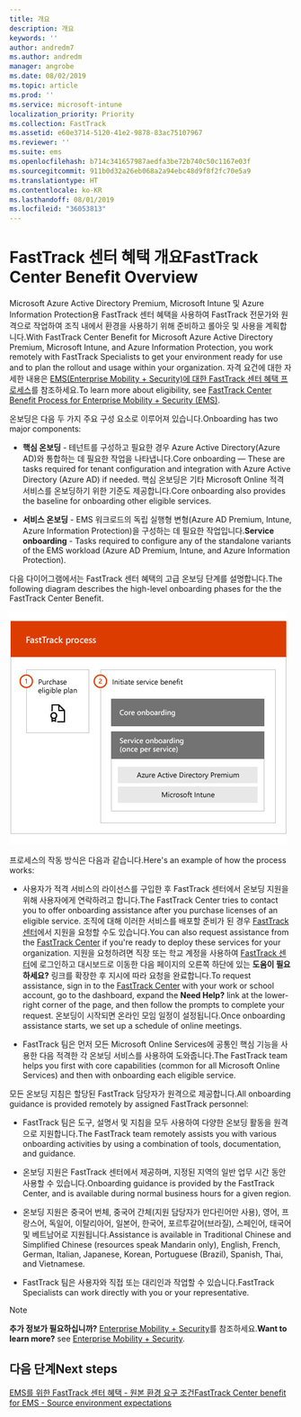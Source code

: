 ```yaml
---
title: 개요
description: 개요
keywords: ''
author: andredm7
ms.author: andredm
manager: angrobe
ms.date: 08/02/2019
ms.topic: article
ms.prod: ''
ms.service: microsoft-intune
localization_priority: Priority
ms.collection: FastTrack
ms.assetid: e60e3714-5120-41e2-9878-83ac75107967
ms.reviewer: ''
ms.suite: ems
ms.openlocfilehash: b714c341657987aedfa3be72b740c50c1167e03f
ms.sourcegitcommit: 911b0d32a26eb068a2a94ebc48d9f8f2fc70e5a9
ms.translationtype: HT
ms.contentlocale: ko-KR
ms.lasthandoff: 08/01/2019
ms.locfileid: "36053813"
---
```

# <a name="fasttrack-center-benefit-overview"></a><span data-ttu-id="b3d2a-103">FastTrack 센터 혜택 개요</span><span class="sxs-lookup"><span data-stu-id="b3d2a-103">FastTrack Center Benefit Overview</span></span>

<span data-ttu-id="b3d2a-104">Microsoft Azure Active Directory Premium, Microsoft Intune 및 Azure Information Protection용 FastTrack 센터 혜택을 사용하여 FastTrack 전문가와 원격으로 작업하여 조직 내에서 환경을 사용하기 위해 준비하고 롤아웃 및 사용을 계획합니다.</span><span class="sxs-lookup"><span data-stu-id="b3d2a-104">With FastTrack Center Benefit for Microsoft Azure Active Directory Premium, Microsoft Intune, and Azure Information Protection, you work remotely with FastTrack Specialists to get your environment ready for use and to plan the rollout and usage within your organization.</span></span> <span data-ttu-id="b3d2a-105">자격 요건에 대한 자세한 내용은 [EMS(Enterprise Mobility + Security)에 대한 FastTrack 센터 혜택 프로세스](EMS-fasttrack-process.md)를 참조하세요.</span><span class="sxs-lookup"><span data-stu-id="b3d2a-105">To learn more about eligibility, see [FastTrack Center Benefit Process for Enterprise Mobility + Security (EMS)](EMS-fasttrack-process.md).</span></span>

<span data-ttu-id="b3d2a-106">온보딩은 다음 두 가지 주요 구성 요소로 이루어져 있습니다.</span><span class="sxs-lookup"><span data-stu-id="b3d2a-106">Onboarding has two major components:</span></span>

-   <span data-ttu-id="b3d2a-107">**핵심 온보딩** - 테넌트를 구성하고 필요한 경우 Azure Active Directory(Azure AD)와 통합하는 데 필요한 작업을 나타냅니다.</span><span class="sxs-lookup"><span data-stu-id="b3d2a-107">Core onboarding — These are tasks required for tenant configuration and integration with Azure Active Directory (Azure AD) if needed.</span></span> <span data-ttu-id="b3d2a-108">핵심 온보딩은 기타 Microsoft Online 적격 서비스를 온보딩하기 위한 기준도 제공합니다.</span><span class="sxs-lookup"><span data-stu-id="b3d2a-108">Core onboarding also provides the baseline for onboarding other eligible services.</span></span>

-   <span data-ttu-id="b3d2a-109">**서비스 온보딩** - EMS 워크로드의 독립 실행형 변형(Azure AD Premium, Intune, Azure Information Protection)을 구성하는 데 필요한 작업입니다.</span><span class="sxs-lookup"><span data-stu-id="b3d2a-109">**Service onboarding** - Tasks required to configure any of the standalone variants of the EMS workload (Azure AD Premium, Intune, and Azure Information Protection).</span></span>

<span data-ttu-id="b3d2a-110">다음 다이어그램에서는 FastTrack 센터 혜택의 고급 온보딩 단계를 설명합니다.</span><span class="sxs-lookup"><span data-stu-id="b3d2a-110">The following diagram describes the high-level onboarding phases for the the FastTrack Center Benefit.</span></span>

![FastTrack 센터 혜택을 사용하는 고급 온보딩 단계](./media/ft-onboarding-process.png)

<span data-ttu-id="b3d2a-112">프로세스의 작동 방식은 다음과 같습니다.</span><span class="sxs-lookup"><span data-stu-id="b3d2a-112">Here's an example of how the process works:</span></span>

- <span data-ttu-id="b3d2a-113">사용자가 적격 서비스의 라이선스를 구입한 후 FastTrack 센터에서 온보딩 지원을 위해 사용자에게 연락하려고 합니다.</span><span class="sxs-lookup"><span data-stu-id="b3d2a-113">The FastTrack Center tries to contact you to offer onboarding assistance after you purchase licenses of an eligible service.</span></span> <span data-ttu-id="b3d2a-114">조직에 대해 이러한 서비스를 배포할 준비가 된 경우 [FastTrack 센터](https://go.microsoft.com/fwlink/?linkid=780698)에서 지원을 요청할 수도 있습니다.</span><span class="sxs-lookup"><span data-stu-id="b3d2a-114">You can also request assistance from the [FastTrack Center](https://go.microsoft.com/fwlink/?linkid=780698) if you're ready to deploy these services for your organization.</span></span> <span data-ttu-id="b3d2a-115">지원을 요청하려면 직장 또는 학교 계정을 사용하여 [FastTrack 센터](https://go.microsoft.com/fwlink/?linkid=780698)에 로그인하고 대시보드로 이동한 다음 페이지의 오른쪽 하단에 있는 **도움이 필요하세요?** 링크를 확장한 후 지시에 따라 요청을 완료합니다.</span><span class="sxs-lookup"><span data-stu-id="b3d2a-115">To request assistance, sign in to the [FastTrack Center](https://go.microsoft.com/fwlink/?linkid=780698) with your work or school account, go to the dashboard, expand the **Need Help?** link at the lower-right corner of the page, and then follow the prompts to complete your request.</span></span> <span data-ttu-id="b3d2a-116">온보딩이 시작되면 온라인 모임 일정이 설정됩니다.</span><span class="sxs-lookup"><span data-stu-id="b3d2a-116">Once onboarding assistance starts, we set up a schedule of online meetings.</span></span>

-   <span data-ttu-id="b3d2a-117">FastTrack 팀은 먼저 모든 Microsoft Online Services에 공통인 핵심 기능을 사용한 다음 적격한 각 온보딩 서비스를 사용하여 도와줍니다.</span><span class="sxs-lookup"><span data-stu-id="b3d2a-117">The FastTrack team helps you first with core capabilities (common for all Microsoft Online Services) and then with onboarding each eligible service.</span></span>

<span data-ttu-id="b3d2a-118">모든 온보딩 지침은 할당된 FastTrack 담당자가 원격으로 제공합니다.</span><span class="sxs-lookup"><span data-stu-id="b3d2a-118">All onboarding guidance is provided remotely by assigned FastTrack personnel:</span></span>

-   <span data-ttu-id="b3d2a-119">FastTrack 팀은 도구, 설명서 및 지침을 모두 사용하여 다양한 온보딩 활동을 원격으로 지원합니다.</span><span class="sxs-lookup"><span data-stu-id="b3d2a-119">The FastTrack team remotely assists you with various onboarding activities by using a combination of tools, documentation, and guidance.</span></span>

-   <span data-ttu-id="b3d2a-120">온보딩 지원은 FastTrack 센터에서 제공하며, 지정된 지역의 일반 업무 시간 동안 사용할 수 있습니다.</span><span class="sxs-lookup"><span data-stu-id="b3d2a-120">Onboarding guidance is provided by the FastTrack Center, and is available during normal business hours for a given region.</span></span>

-   <span data-ttu-id="b3d2a-121">온보딩 지원은 중국어 번체, 중국어 간체(지원 담당자가 만다린어만 사용), 영어, 프랑스어, 독일어, 이탈리아어, 일본어, 한국어, 포르투갈어(브라질), 스페인어, 태국어 및 베트남어로 지원됩니다.</span><span class="sxs-lookup"><span data-stu-id="b3d2a-121">Assistance is available in Traditional Chinese and Simplified Chinese (resources speak Mandarin only), English, French, German, Italian, Japanese, Korean, Portuguese (Brazil), Spanish, Thai, and Vietnamese.</span></span>

-   <span data-ttu-id="b3d2a-122">FastTrack 팀은 사용자와 직접 또는 대리인과 작업할 수 있습니다.</span><span class="sxs-lookup"><span data-stu-id="b3d2a-122">FastTrack Specialists can work directly with you or your representative.</span></span>

> [!NOTE]
> <span data-ttu-id="b3d2a-123">**추가 정보가 필요하십니까?** [Enterprise Mobility + Security](https://www.microsoft.com/cloud-platform/enterprise-mobility)를 참조하세요.</span><span class="sxs-lookup"><span data-stu-id="b3d2a-123">**Want to learn more?** see [Enterprise Mobility + Security](https://www.microsoft.com/cloud-platform/enterprise-mobility).</span></span>

## <a name="next-steps"></a><span data-ttu-id="b3d2a-124">다음 단계</span><span class="sxs-lookup"><span data-stu-id="b3d2a-124">Next steps</span></span>

[<span data-ttu-id="b3d2a-125">EMS를 위한 FastTrack 센터 혜택 - 원본 환경 요구 조건</span><span class="sxs-lookup"><span data-stu-id="b3d2a-125">FastTrack Center benefit for EMS - Source environment expectations</span></span>](EMS-source-environment-expectations.md)
